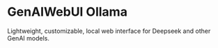 # GenAIWebUI Ollama
 Lightweight, customizable, local web interface for Deepseek and other GenAI models.
